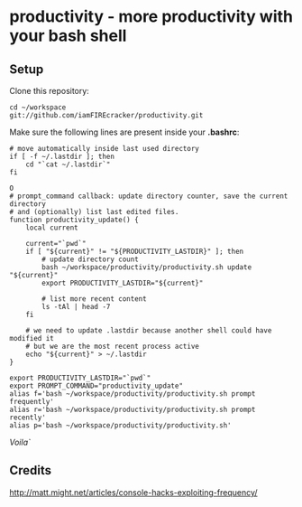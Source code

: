 # productivity - more productivity with your bash shell

## Setup

Clone this repository:

    cd ~/workspace
    git://github.com/iamFIREcracker/productivity.git

Make sure the following lines are present inside your **.bashrc**:

    # move automatically inside last used directory
    if [ -f ~/.lastdir ]; then
        cd "`cat ~/.lastdir`"
    fi

    O
    # prompt_command callback: update directory counter, save the current directory
    # and (optionally) list last edited files.
    function productivity_update() {
        local current

        current="`pwd`"
        if [ "${current}" != "${PRODUCTIVITY_LASTDIR}" ]; then
            # update directory count
            bash ~/workspace/productivity/productivity.sh update "${current}"
            export PRODUCTIVITY_LASTDIR="${current}"

            # list more recent content
            ls -tAl | head -7
        fi

        # we need to update .lastdir because another shell could have modified it
        # but we are the most recent process active
        echo "${current}" > ~/.lastdir
    }

    export PRODUCTIVITY_LASTDIR="`pwd`"
    export PROMPT_COMMAND="productivity_update"
    alias f='bash ~/workspace/productivity/productivity.sh prompt frequently'
    alias r='bash ~/workspace/productivity/productivity.sh prompt recently'
    alias p='bash ~/workspace/productivity/productivity.sh'

*Voila`*

## Credits
http://matt.might.net/articles/console-hacks-exploiting-frequency/
